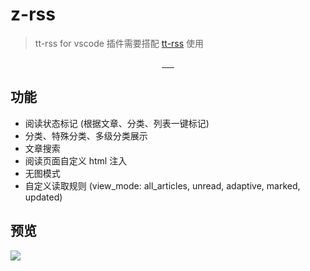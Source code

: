 # z-rss

> tt-rss for vscode
> 插件需要搭配 [tt-rss](https://tt-rss.org/) 使用

<p align="center">
  <a href="https://marketplace.visualstudio.com/items?itemName=aooiu.z-rss">
    <img
      src="https://vsmarketplacebadge.apphb.com/version-short/aooiu.z-rss.svg"
      alt=""
    />
  </a>
  <a href="https://marketplace.visualstudio.com/items?itemName=aooiu.z-rss">
    <img
      src="https://vsmarketplacebadge.apphb.com/installs-short/aooiu.z-rss.svg"
      alt=""
    />
  </a>
  <a href="https://marketplace.visualstudio.com/items?itemName=aooiu.z-rss">
    <img
      src="https://vsmarketplacebadge.apphb.com/rating-short/aooiu.z-rss.svg"
      alt=""
    />
  </a>
  <a href="https://github.com/aooiuu/z-rss">
    <img src="https://img.shields.io/github/stars/aooiuu/z-rss" alt="" />
  </a>
  <a href="https://github.com/aooiuu/z-rss">
    <img src="https://img.shields.io/github/forks/aooiuu/z-rss" alt="" />
  </a>
  <a href="https://github.com/aooiuu/z-rss">
    <img src="https://img.shields.io/github/issues/aooiuu/z-rss" alt="" />
  </a>
</p>

## 功能

- 阅读状态标记 (根据文章、分类、列表一键标记)
- 分类、特殊分类、多级分类展示
- 文章搜索
- 阅读页面自定义 html 注入
- 无图模式
- 自定义读取规则 (view_mode: all_articles, unread, adaptive, marked, updated)

## 预览

![](https://user-images.githubusercontent.com/28108111/178026936-69ecc5bf-86db-4921-9531-234c372093e8.gif)
